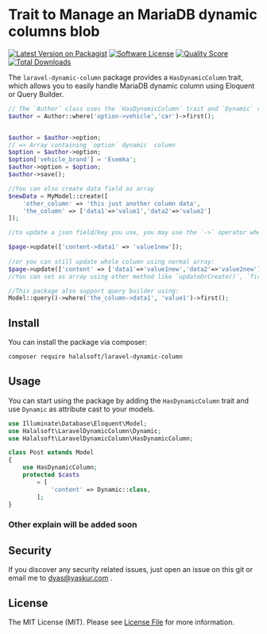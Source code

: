 # Trait to Manage an MariaDB dynamic columns blob

[![Latest Version on Packagist](https://img.shields.io/packagist/v/halalsoft/laravel-dynamic-column.svg?style=flat-square)](https://packagist.org/packages/halalsoft/laravel-dynamic-column)
[![Software License](https://img.shields.io/badge/license-MIT-brightgreen.svg?style=flat-square)](LICENSE.md)
[![Quality Score](https://img.shields.io/scrutinizer/g/halalsoft/laravel-dynamic-column.svg?style=flat-square)](https://scrutinizer-ci.com/g/halalsoft/laravel-dynamic-column)
[![Total Downloads](https://img.shields.io/packagist/dt/halalsoft/laravel-dynamic-column.svg?style=flat-square)](https://packagist.org/packages/halalsoft/laravel-dynamic-column)

The `laravel-dynamic-column` package provides a `HasDynamicColumn` trait, which allows you to easily handle MariaDB dynamic column using Eloquent or Query Builder.

```php
// The `Author` class uses the `HasDynamicColumn` trait and `Dynamic` cast attribute on the `option` column
$author = Author::where('option->vehicle','car')->first();


$author = $author->option;
// => Array containing `option` dynamic  column
$option = $author->option;
$option['vehicle_brand'] = 'Esemka';
$author->option = $option;
$author->save();

//You can also create data field as array
$newData = MyModel::create([
    'other_column' => 'this just another column data',
    'the_column' => ['data1'=>'value1','data2'=>'value2']
]);

//to update a json field/key you use, you may use the `->` operator when calling the update method:

$page->update(['content->data1' => 'value1new']);
    
//or you can still update whole column using normal array:
$page->update(['content' => ['data1'=>'value1new','data2'=>'value2new']]);
//You can set as array using other method like `updateOrCreate()`, `firstOrCreate()`,  etc.

//This package also support query builder using:
Model::query()->where('the_column->data1', 'value1')->first();
```


## Install

You can install the package via composer:

```bash
composer require halalsoft/laravel-dynamic-column
```

## Usage

You can start using the package by adding the `HasDynamicColumn` trait and use `Dynamic` as attribute cast  to your models.

```php
use Illuminate\Database\Eloquent\Model;
use Halalsoft\LaravelDynamicColumn\Dynamic;
use Halalsoft\LaravelDynamicColumn\HasDynamicColumn;

class Post extends Model
{
    use HasDynamicColumn;
    protected $casts
        = [
            'content' => Dynamic::class,
        ];
}
```

### Other explain will be added soon

## Security

If you discover any security related issues, just open an issue on this git or email me to dyas@yaskur.com .


## License

The MIT License (MIT). Please see [License File](LICENSE) for more information.
